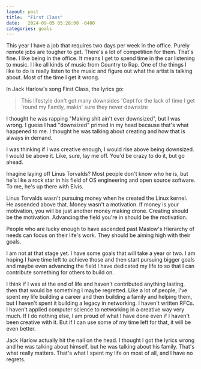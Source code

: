 ```yaml
---
layout: post
title:  "First Class"
date:   2024-09-05 05:28:00 -0400
categories: goals
---
```


This year I have a job that requires two days per week in the office.  Purely remote jobs are tougher to get.  There's a lot of competition for them.  That's fine.  I like being in the office.  It means I get to spend time in the car listening to music.  I like all kinds of music from Country to Rap.  One of the things I like to do is really listen to the music and figure out what the artist is talking about.  Most of the time I get it wrong.

In Jack Harlow's song First Class, the lyrics go:

> This lifestyle don't got many downsides
> 'Cept for the lack of time I get 'round my
> Family, makin' sure they never downsize

I thought he was rapping "Making shit ain't ever downsized", but I was wrong.  I guess I had "downsized" primed in my head because that's what happened to me.  I thought he was talking about creating and how that is always in demand.

I was thinking if I was creative enough, I would rise above being downsized.  I would be above it.  Like, sure, lay me off. You'd be crazy to do it, but go ahead.

Imagine laying off Linus Torvalds?  Most people don't know who he is, but he's like a rock star in his field of OS engineering and open source software.  To me, he's up there with Elvis.

Linus Torvalds wasn't pursuing money when he created the Linux kernel.  He ascended above that.  Money wasn't a motivation.  If money is your motivation, you will be just another money making drone.  Creating should be the motivation.  Advancing the field you're in should be the motivation.

People who are lucky enough to have ascended past Maslow's Hierarchy of needs can focus on their life's work. They should be aiming high with their goals.

I am not at that stage yet.  I have some goals that will take a year or two.  I am hoping I have time left to achieve those and then start pursuing bigger goals and maybe even advancing the field I have dedicated my life to so that I can contribute something for others to build on.

I think if I was at the end of life and haven't contributed anything lasting, then that would be something I maybe regretted.  Like a lot of people, I've spent my life building a career and then building a family and helping them, but I haven't spent it building a legacy in networking.  I haven't written RFCs.  I haven't applied computer science to networking in a creative way very much.  If I do nothing else, I am proud of what I have done even if I haven't been creative with it.  But if I can use some of my time left for that, it will be even better.

Jack Harlow actually hit the nail on the head.  I thought I got the lyrics wrong and he was talking about himself, but he was talking about his family.  That's what really matters.  That's what I spent my life on most of all, and I have no regrets.

